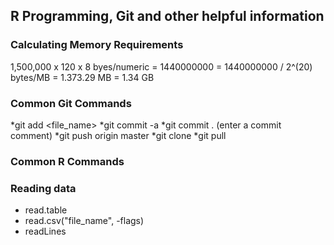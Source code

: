 ## R Programming, Git and other helpful information

### Calculating Memory Requirements
1,500,000 x 120 x 8 byes/numeric
= 1440000000
= 1440000000 / 2^(20) bytes/MB
= 1.373.29 MB
= 1.34 GB


### Common Git Commands
*git add <file_name>
*git commit -a
*git commit . (enter a commit comment)
*git push origin master
*git clone <source>
*git pull

### Common R Commands

### Reading data
* read.table
* read.csv("file_name", -flags)
* readLines

